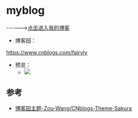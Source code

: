 # myblog

------>[点击进入我的博客](https://fairyly.github.io/myblog)


- 博客园： 

https://www.cnblogs.com/fairyly

- 预览：
  - ![](https://files.cnblogs.com/files/fairyly/bokeyuan.bmp)

## 参考
- [博客园主题-Zou-Wang/CNblogs-Theme-Sakura](https://github.com/Zou-Wang/CNblogs-Theme-Sakura)



